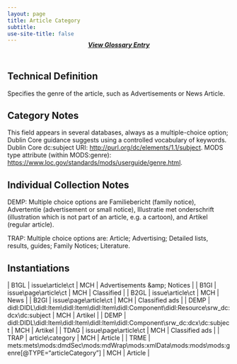 ```yaml
---
layout: page
title: Article Category
subtitle:  
use-site-title: false
---
```


<h4 style="text-align:center;font-style:italic;margin-top:-20px;margin-bottom:50px;"><a href="../../glossary/article-category">View Glossary Entry</a></h4>

## Technical Definition

Specifies the genre of the article, such as Advertisements or News
Article.

## Category Notes

This field appears in several databases, always as a multiple-choice
option; Dublin Core guidance suggests using a controlled vocabulary of
keywords. Dublin Core dc:subject URI: http://purl.org/dc/elements/1.1/subject. MODS type attribute (within MODS:genre): https://www.loc.gov/standards/mods/userguide/genre.html.

## Individual Collection Notes

DEMP: Multiple choice options are Familiebericht (family notice),
Advertentie (advertisement or small notice), Illustratie met
onderschrift (illustration which is not part of an article, e.g. a
cartoon), and Artikel (regular article).

TRAP: Multiple choice options are: Article; Advertising; Detailed lists,
results, guides; Family Notices; Literature.

## Instantiations  

| B1GL  |  issue\\article\\ct  | MCH | Advertisements \&amp; Notices |
| B1GI  |  issue\\page\\article\\ct  | MCH | Classified  |
| B2GL  |  issue\\article\\ct  | MCH | News  |
| B2GI  |  issue\\page\\article\\ct  | MCH | Classified ads  |
| DEMP  |  didl:DIDL\\didl:Item\\didl:Item\\didl:Item\\didl:Component\\didl:Resource\\srw\_dc:dcx\\dc:subject  | MCH | Artikel  |
| DEMP  |  didl:DIDL\\didl:Item\\didl:Item\\didl:Item\\didl:Component\\srw\_dc:dcx\\dc:subject  | MCH | Artikel  |
| TDAG  |  issue\\page\\article\\ct  | MCH | Classified ads  |
| TRAP  |  article\\category  | MCH | Article  |
| TRME  |  mets:mets\\mods:dmdSec\\mods:mdWrap\\mods:xmlData\\mods:mods\\mods:genre\[@TYPE=“articleCategory”\] | MCH | Article  |


